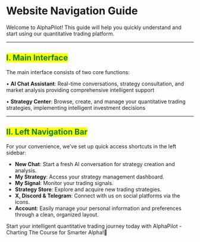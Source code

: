 # Website Navigation Guide

Welcome to AlphaPilot! This guide will help you quickly understand and start using our quantitative trading platform.

***

## <mark style="color:green;">I. Main Interface</mark>

The main interface consists of two core functions:

• **AI Chat Assistant**: Real-time conversations, strategy consultation, and market analysis providing comprehensive intelligent support

• **Strategy Center**: Browse, create, and manage your quantitative trading strategies, implementing intelligent investment decisions

***

## <mark style="color:green;">II. Left Navigation Bar</mark>

For your convenience, we’ve set up quick access shortcuts in the left sidebar:

* **New Chat**: Start a fresh AI conversation for strategy creation and analysis.
* **My Strategy**: Access your strategy management dashboard.
* **My Signal**: Monitor your trading signals.
* **Strategy Store**: Explore and acquire new trading strategies.
* **X, Discord & Telegram**: Connect with us on social platforms via the icons.
* **Account**: Easily manage your personal information and preferences through a clean, organized layout.

Start your intelligent quantitative trading journey today with AlphaPilot - Charting The Course for Smarter Alpha!🤖&#x20;





